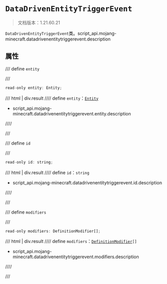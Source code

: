 # `DataDrivenEntityTriggerEvent`

> 文档版本：1.21.60.21

`DataDrivenEntityTriggerEvent`类。script_api.mojang-minecraft.datadrivenentitytriggerevent.description

## 属性

/// define
`entity`


///

```js
read-only entity: Entity;
```

/// html | div.result
//// define
`entity`：[`Entity`](./entity.md)

- script_api.mojang-minecraft.datadrivenentitytriggerevent.entity.description


////

///


/// define
`id`


///

```js
read-only id: string;
```

/// html | div.result
//// define
`id`：`string`

- script_api.mojang-minecraft.datadrivenentitytriggerevent.id.description


////

///


/// define
`modifiers`


///

```js
read-only modifiers: DefinitionModifier[];
```

/// html | div.result
//// define
`modifiers`：<code><a href="../definitionmodifier/">DefinitionModifier</a>[]</code>

- script_api.mojang-minecraft.datadrivenentitytriggerevent.modifiers.description


////

///

